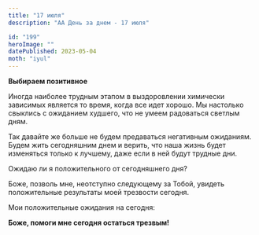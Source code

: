 ```yaml
---
title: "17 июля"
description: "АА День за днем - 17 июля"

id: "199"
heroImage: ""
datePublished: 2023-05-04
moth: "iyul"
---
```


**Выбираем позитивное**

Иногда наиболее трудным этапом в выздоровлении химически зависимых является то
время, когда все идет хорошо. Мы настолько свыклись с ожиданием худшего, что
не умеем радоваться светлым дням.

Так давайте же больше не будем предаваться негативным ожиданиям. Будем жить
сегодняшним днем и верить, что наша жизнь будет изменяться только к лучшему,
даже если в ней будут трудные дни.

Ожидаю ли я положительного от сегодняшнего дня?

Боже, позволь мне, неотступно следующему за Тобой, увидеть положительные
результаты моей трезвости сегодня.

Мои положительные ожидания на сегодня:

**Боже, помоги мне сегодня остаться трезвым!**
